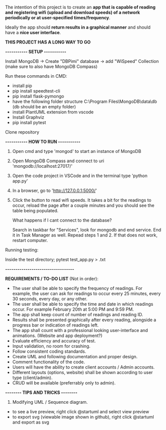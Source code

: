 The intention of this project is to create an **app that is capable of reading and registering wifi (upload and download speeds) of a network periodically or at user-specified times/frequency**.

Ideally the app should **return results in a graphical manner** and should have a **nice user interface**. 

**THIS PROJECT HAS A LONG WAY TO GO**


**-----------    SETUP   -----------** 

Install MongoDB -> Create "DBPimi" database -> add "WiSpeed" Collection
(make sure to also have MongoDB Compass)

Run these commands in CMD:
  -  install pip
  -  pip install speedtest-cli
  -  pip install flask-pymongo
  -  have the following folder structure C:\Program Files\MongoDB\data\db (db should be an empty folder)
  -  install PlantUML extension from vscode
  -  Install Graphviz
  -  pip install pytest

Clone repository 

**----------- HOW TO RUN -----------**

1. Open cmd and type 'mongod' to start an instance of MongoDB
2. Open MongoDB Compass and connect to uri 'mongodb://localhost:27017/'
3. Open the code project in VSCode and in the terminal type 'python app.py'
4. In a browser, go to 'http://127.0.0.1:5000/'
5. Click the button to read wifi speeds. It takes a bit for the readings to occur, reload the page after a couple minutes and you should see the table being populated.

   What happens if I cant connect to the database?
   
   Search in taskbar for "Services", look for mongodb and end service. End it in Task Manager as well. Repead steps 1 and 2. If that does not work, restart computer.

Running testing:

Inside the test directory; pytest test_app.py > <name of file to store results>.txt
   
**----------------------------------**

**REQUIREMENTS / TO-DO LIST** (Not in order):

- The user shall be able to specify the frequency of readings. For example, the user can ask for readings to occur every 25 minutes, every 30 seconds, every day, or any other.
- The user shall be able to specify the time and date in which readings occur. For example February 20th at 5:00 PM and 9:59 PM.
- The app shall keep count of number of readings and reading ID.
- Results shall be presented graphically after every reading, alongside a progress bar or indication of readings left.
- The app shall count with a professional looking user-interface and animations. (Website and app deployment?) 
- Evaluate efficiency and accuracy of test.
- Input validation, no room for crashing.
- Follow consistent coding standards.
- Create UML and following documentation and proper design.
- Comment functionality of the code.
- Users will have the ability to create client accounts / Admin accounts.
- Different layouts (options, website) shall be shown according to user type (client/admin).
- CRUD will be available (preferrably only to admin).

**-------- TIPS AND TRICKS --------**

1. Modifying UML / Sequence diagram.
- to see a live preview, right click @startuml and select view preview
- to export svg (viewable image shown in github), right click @startuml and export as svg
